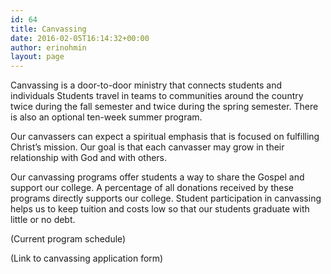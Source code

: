 ```yaml
---
id: 64
title: Canvassing
date: 2016-02-05T16:14:32+00:00
author: erinohmin
layout: page
---
```

Canvassing is a door-to-door ministry that connects students and individuals Students 
travel in teams to communities around the country twice during the fall semester and 
twice during the spring semester. There is also an optional ten-week summer program.

Our canvassers can expect a spiritual emphasis that is focused on fulfilling 
Christ&#8217;s mission. Our goal is that each canvasser may grow in their relationship 
with God and with others.

Our canvassing programs offer students a way to share the Gospel and support our college. 
A percentage of all donations received by these programs directly supports our college. 
Student participation in canvassing helps us to keep tuition and costs low so that our 
students graduate with little or no debt.

(Current program schedule)

(Link to canvassing application form)

